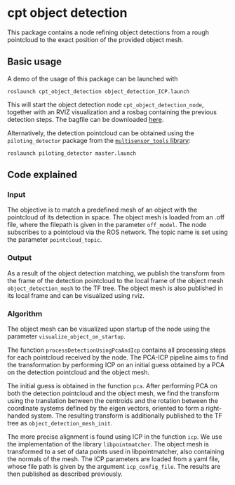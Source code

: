 # cpt object detection
This package contains a node refining object detections from a rough pointcloud 
to the exact position of the provided object mesh.

## Basic usage
A demo of the usage of this package can be launched with
```
roslaunch cpt_object_detection object_detection_ICP.launch
```
This will start the object detection node `cpt_object_detection_node`, together
with an RVIZ visualization and a rosbag containing the previous detection steps.
The bagfile can be downloaded [here](https://drive.google.com/file/d/1fhr-uqZKUYzn4yu6QJWsOqIJrIEoDE5Z/view?usp=sharing).

Alternatively, the detection pointcloud can be obtained using the 
`piloting_detector` package from the [`multisensor_tools` library](https://github.com/ethz-asl/multisensor_tools/tree/detector/piloting_detector):   
```
roslaunch piloting_detector master.launch
```

## Code explained
### Input
The objective is to match a predefined mesh of an object with the pointcloud of 
its detection in space.
The object mesh is loaded from an .off file, where the filepath is given in the
parameter ``off_model``.
The node subscribes to a pointcloud via the ROS network. 
The topic name is set using the parameter ``pointcloud_topic``.

### Output
As a result of the object detection matching, we publish the transform from the 
frame of the detection pointcloud to the local frame of the object mesh 
``object_detection_mesh`` to the TF tree.
The object mesh is also published in its local frame and can be visualized 
using rviz.

### Algorithm
The object mesh can be visualized upon startup of the node using the 
parameter ``visualize_object_on_startup``.

The function ``processDetectionUsingPcaAndIcp`` contains all processing steps for each 
pointcloud received by the node.
The PCA-ICP pipeline aims to find the transformation by performing ICP on an 
initial guess obtained by a PCA on the detection pointcloud and the object mesh. 

The initial guess is obtained in the function ```pca```.
After performing PCA on both the detection pointcloud and the object mesh, we find 
the transform using the translation between the centroids and
the rotation between the coordinate systems defined by the eigen vectors, 
oriented to form a right-handed system. 
The resulting transform is additionally published to the TF tree as 
``object_detection_mesh_init``.

The more precise alignment is found using ICP in the function ``icp``.
We use the implementation of the library ``libpointmatcher``.
The object mesh is transformed to a set of data points used in libpointmatcher,
also containing the normals of the mesh. 
The ICP parameters are loaded from a yaml file, whose file path is given by
the argument ``icp_config_file``.
The results are then published as described previously.